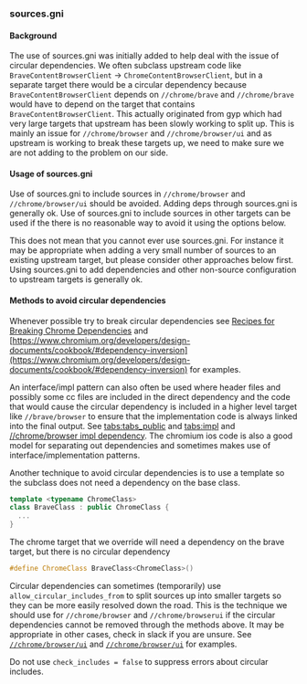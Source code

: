 ### sources.gni

#### Background
The use of sources.gni was initially added to help deal with the issue of circular dependencies. We often subclass upstream code like `BraveContentBrowserClient` -> `ChromeContentBrowserClient`, but in a separate target there would be a circular dependency because `BraveContentBrowserClient` depends on `//chrome/brave` and `//chrome/brave` would have to depend on the target that contains `BraveContentBrowserClient`. This actually originated from gyp which had very large targets that upstream has been slowly working to split up. This is mainly an issue for `//chrome/browser` and `//chrome/browser/ui` and as upstream is working to break these targets up, we need to make sure we are not adding to the problem on our side.

#### Usage of sources.gni

Use of sources.gni to include sources in `//chrome/browser` and `//chrome/browser/ui` should be avoided. Adding deps through sources.gni is generally ok. Use of sources.gni to include sources in other targets can be used if the there is no reasonable way to avoid it using the options below.

This does not mean that you cannot ever use sources.gni. For instance it may be appropriate when adding a very small number of sources to an existing upstream target, but please consider other approaches below first. Using sources.gni to add dependencies and other non-source configuration to upstream targets is generally ok.

#### Methods to avoid circular dependencies

Whenever possible try to break circular dependencies see [Recipes for Breaking Chrome Dependencies](https://www.chromium.org/developers/design-documents/cookbook/#recipes-for-breaking-chrome-dependencies) and [https://www.chromium.org/developers/design-documents/cookbook/#dependency-inversion](https://www.chromium.org/developers/design-documents/cookbook/#dependency-inversion) for examples.

An interface/impl pattern can also often be used where header files and possibly some cc files are included in the direct dependency and the code that would cause the circular dependency is included in a higher level target like `//brave/browser` to ensure that the implementation code is always linked into the final output. See [tabs:tabs_public](https://source.chromium.org/chromium/chromium/src/+/main:chrome/browser/ui/tabs/BUILD.gn;l=12;drc=ad947f73e5449afe74659d107eb34e2521bee100) and [tabs:impl](https://source.chromium.org/chromium/chromium/src/+/main:chrome/browser/ui/tabs/BUILD.gn;l=300;drc=ad947f73e5449afe74659d107eb34e2521bee100) and [//chrome/browser impl dependency](https://source.chromium.org/chromium/chromium/src/+/main:chrome/browser/BUILD.gn;l=4378;drc=265bc11af3dc764e0f59f93016aa350bbfa5f814). The chromium ios code is also a good model for separating out dependencies and sometimes makes use of interface/implementation patterns.

Another technique to avoid circular dependencies is to use a template so the subclass does not need a dependency on the base class.
```cpp
template <typename ChromeClass>
class BraveClass : public ChromeClass {
  ...
}
```

The chrome target that we override will need a dependency on the brave target, but there is no circular dependency
```cpp
#define ChromeClass BraveClass<ChromeClass>()
```

Circular dependencies can sometimes (temporarily) use `allow_circular_includes_from` to split sources up into smaller targets so they can be more easily resolved down the road. This is the technique we should use for `//chrome/browser` and `//chrome/browserui` if the circular dependencies cannot be removed through the methods above. It may be appropriate in other cases, check in slack if you are unsure. See [`//chrome/browser/ui`](https://source.chromium.org/chromium/chromium/src/+/main:chrome/browser/BUILD.gn;l=3524;drc=80bd94ca218b30eb74a107ea54b469d79b25f16d) and [`//chrome/browser/ui`](https://source.chromium.org/chromium/chromium/src/+/main:chrome/browser/ui/BUILD.gn;l=5752;drc=fe55ddc4724a631b7e1752ac29310cfb3de4a8c5) for examples.

Do not use `check_includes = false` to suppress errors about circular includes.
